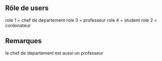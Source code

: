 ## Rôle de users
role 1 = chef de departement
role 3 = professeur
role 4 = student
role 2 = cordonateur

## Remarques

le chef de departement est aussi un professeur